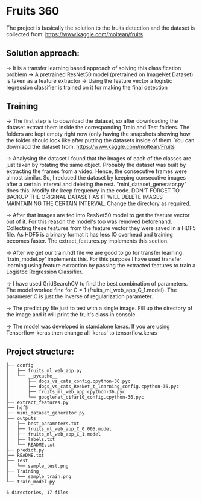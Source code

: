 # Fruits 360

The project is basically the solution to the fruits detection and the dataset is collected from: https://www.kaggle.com/moltean/fruits

## Solution approach:

-> It is a transfer learning based approach of solving this classification problem
-> A pretrained ResNet50 model (pretrained on ImageNet Dataset) is taken as a feature extractor 
-> Using the feature vector a logistic regression classifier is trained on it for making the final detection

## Training

-> The first step is to download the dataset, so after downloading the dataset extract them inside the corresponding 	Train and Test folders. The folders are kept empty right now (only having the snapshots showing how the folder should look like after putting the datasets inside of them. 
You can downlaod the dataset from: https://www.kaggle.com/moltean/Fruits

-> Analysing the dataset I found that the images of each of the classes are just taken by rotating the same object. Probably the dataset was built by extracting the frames from a video. Hence, the consecutive frames were almost similar. So, I reduced the dataset by keeping consecutive images after a certain interval and deleting the rest.
	"mini_dataset_generator.py" does this. Modify the keep frequency in the code. DON'T FORGET TO BACKUP THE ORIGINAL DATASET AS IT WILL DELETE IMAGES MAINTAINING THE CERTAIN INTERVAL. Change the directory as required.

-> After that images are fed into ResNet50 model to get the feature vector out of it. For this reason the model's top was removed beforehand. Collecting these features from the feature vector they were saved in a HDF5 file. As HDF5 is a binary format it has less IO overhead and training becomes faster. The extract_features.py implements this section.

-> After we get our train.hdf file we are good to go for transfer learning. 'train_model.py' implements this. For this purpose I have used transfer learning using feature extraction by passing the extracted features to train a Logistoc Regression Classifier.

-> I have used GridSearchCV to find the best combination of parameters. The model worked fine for C = 1 (fruits_ml_web_app_C_1.model). The paramerer C is just the inverse of regularization parameter.

-> The predict.py file just to test with a single image. Fill up the directory of the image and it will print the fruit's class in console.

-> The model was developed in standalone keras. If you are using Tensorflow-keras then change all 'keras' to tensorflow.keras


## Project structure:
```
├── config
│   ├── fruits_ml_web_app.py
│   └── __pycache__
│       ├── dogs_vs_cats_config.cpython-36.pyc
│       ├── dogs_vs_cats_ResNet_t_learning_config.cpython-36.pyc
│       ├── fruits_ml_web_app.cpython-36.pyc
│       └── googlenet_cifar10_config.cpython-36.pyc
├── extract_features.py
├── hdf5
├── mini_dataset_generator.py
├── outputs
│   ├── best_parameters.txt
│   ├── fruits_ml_web_app_C_0.005.model
│   ├── fruits_ml_web_app_C_1.model
│   ├── labels.txt
│   └── README.txt
├── predict.py
├── README.txt
├── Test
│   └── sample_test.png
├── Training
│   └── sample_train.png
└── train_model.py

6 directories, 17 files
```